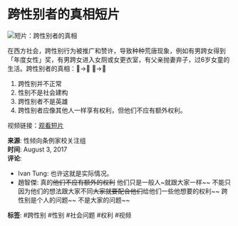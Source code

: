 # 跨性别者的真相短片

![短片：跨性别者的真相](https://scontent-sjc3-1.xx.fbcdn.net/v/t15.5256-10/20625045_1443167965729271_3132320546620964864_n.jpg?_nc_cat=109&ccb=1-7&_nc_sid=50ce42&_nc_ohc=BKURHTuSUH8Q7kNvgF99AdN&_nc_oc=AdiyiodkCn-YwGvIoHKBTtTlUSZsI-JAFaKf7U51HYT88kw5vSSPXogLTYt7Am6DmtE&_nc_zt=23&_nc_ht=scontent-sjc3-1.xx&_nc_gid=A3Cf4hQZX6nrkiDxG0Bpz1E&oh=00_AYC-RWqNi7tYaqKzOKgximRBIDEOsBoW5GPaHZ4hIe72SQ&oe=67BCE12A)

在西方社会，跨性别行为被推广和赞许，导致种种荒唐现象，例如有男跨女得到「年度女性」奖，有男跨女进入女厕或女更衣室，有父亲抛妻弃子，过6岁女童的生活。跨性别者的真相：👨→👩 👩→👨 

1. 跨性别并不正常
2. 性别不是社会建构
3. 跨性别者不是英雄
4. 跨性别者应像其他人一样享有权利，但他们不应有额外权利。

视频链接：[观看短片](https://youtu.be/GOlJclJRzN4)

**来源**: 性倾向条例家校关注组  
**时间**: August 3, 2017  
**评论**: 
- Ivan Tung: 也许这就是实际情况。
- 趙智傑: 真的~~他们不应有额外的权利~~ 他们只是一般人~就跟大家一样~~ 不能只因为他们的想法跟大家不同~~大家就要配合他们~~给他们一些他想要的权利~~ 跨性别是个人的问题~~ 不是大家的问题~~ 

**标签**: #跨性别 #性别 #社会问题 #权利 #视频